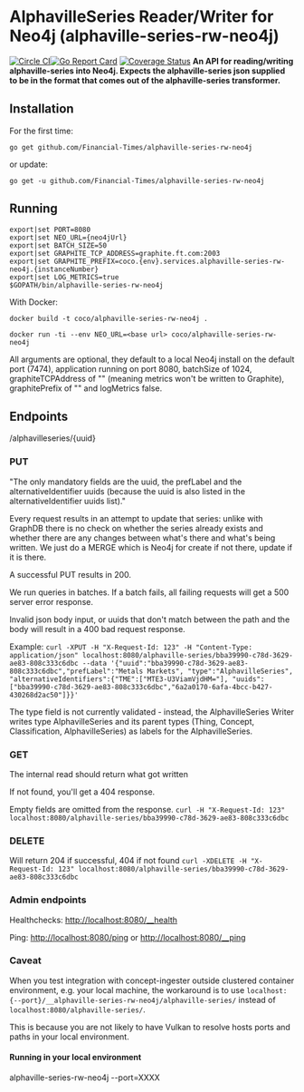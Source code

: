 # AlphavilleSeries Reader/Writer for Neo4j (alphaville-series-rw-neo4j)
[![Circle CI](https://circleci.com/gh/Financial-Times/alphaville-series-rw-neo4j.svg?style=shield)](https://circleci.com/gh/Financial-Times/alphaville-series-rw-neo4j)[![Go Report Card](https://goreportcard.com/badge/github.com/Financial-Times/alphaville-series-rw-neo4j)](https://goreportcard.com/report/github.com/Financial-Times/alphaville-series-rw-neo4j) [![Coverage Status](https://coveralls.io/repos/github/Financial-Times/alphaville-series-rw-neo4j/badge.svg)](https://coveralls.io/github/Financial-Times/alphaville-series-rw-neo4j)
__An API for reading/writing alphaville-series into Neo4j. Expects the alphaville-series json supplied to be in the format that comes out of the alphaville-series transformer.__

## Installation

For the first time:

`go get github.com/Financial-Times/alphaville-series-rw-neo4j`

or update:

`go get -u github.com/Financial-Times/alphaville-series-rw-neo4j`

## Running

```
export|set PORT=8080
export|set NEO_URL={neo4jUrl}
export|set BATCH_SIZE=50
export|set GRAPHITE_TCP_ADDRESS=graphite.ft.com:2003
export|set GRAPHITE_PREFIX=coco.{env}.services.alphaville-series-rw-neo4j.{instanceNumber}
export|set LOG_METRICS=true
$GOPATH/bin/alphaville-series-rw-neo4j
```

With Docker:

`docker build -t coco/alphaville-series-rw-neo4j .`

`docker run -ti --env NEO_URL=<base url> coco/alphaville-series-rw-neo4j`


All arguments are optional, they default to a local Neo4j install on the default port (7474), application running on port 8080, batchSize of 1024, graphiteTCPAddress of "" (meaning metrics won't be written to Graphite), graphitePrefix of "" and logMetrics false.

## Endpoints
/alphavilleseries/{uuid}

### PUT
"The only mandatory fields are the uuid, the prefLabel and the alternativeIdentifier uuids (because the uuid is also listed in the alternativeIdentifier uuids list)."

Every request results in an attempt to update that series: unlike with GraphDB there is no check on whether the series already exists and whether there are any changes between what's there and what's being written. We just do a MERGE which is Neo4j for create if not there, update if it is there.

A successful PUT results in 200.

We run queries in batches. If a batch fails, all failing requests will get a 500 server error response.

Invalid json body input, or uuids that don't match between the path and the body will result in a 400 bad request response.

Example:
`curl -XPUT -H "X-Request-Id: 123" -H "Content-Type: application/json" localhost:8080/alphaville-series/bba39990-c78d-3629-ae83-808c333c6dbc --data '{"uuid":"bba39990-c78d-3629-ae83-808c333c6dbc","prefLabel":"Metals Markets", "type":"AlphavilleSeries", "alternativeIdentifiers":{"TME":["MTE3-U3ViamVjdHM="], "uuids": ["bba39990-c78d-3629-ae83-808c333c6dbc","6a2a0170-6afa-4bcc-b427-430268d2ac50"]}}'`

The type field is not currently validated - instead, the AlphavilleSeries Writer writes type AlphavilleSeries and its parent types (Thing, Concept, Classification, AlphavilleSeries) as labels for the AlphavilleSeries.

### GET
The internal read should return what got written

If not found, you'll get a 404 response.

Empty fields are omitted from the response.
`curl -H "X-Request-Id: 123" localhost:8080/alphaville-series/bba39990-c78d-3629-ae83-808c333c6dbc`

### DELETE
Will return 204 if successful, 404 if not found
`curl -XDELETE -H "X-Request-Id: 123" localhost:8080/alphaville-series/bba39990-c78d-3629-ae83-808c333c6dbc`

### Admin endpoints
Healthchecks: [http://localhost:8080/__health](http://localhost:8080/__health)

Ping: [http://localhost:8080/ping](http://localhost:8080/ping) or [http://localhost:8080/__ping](http://localhost:8080/__ping)

### Caveat
When you test integration with concept-ingester outside clustered container environment, e.g. your local machine,
the workaround is to use `localhost:{--port}/__alphaville-series-rw-neo4j/alphaville-series/` 
instead of `localhost:8080/alphaville-series/`.

This is because you are not likely to have Vulkan to resolve hosts ports and paths in your local environment.
#### Running in your local environment
alphaville-series-rw-neo4j --port=XXXX 
